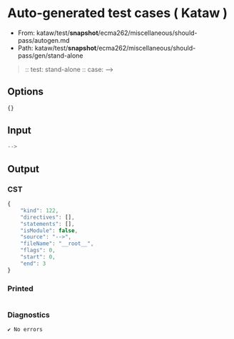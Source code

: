 # Auto-generated test cases ( Kataw )
- From: kataw/test/__snapshot__/ecma262/miscellaneous/should-pass/autogen.md
- Path: kataw/test/__snapshot__/ecma262/miscellaneous/should-pass/gen/stand-alone
> :: test: stand-alone
> :: case: -->
## Options

`````js
{}
`````
## Input

`````js
-->
`````
## Output

### CST

```javascript
{
    "kind": 122,
    "directives": [],
    "statements": [],
    "isModule": false,
    "source": "-->",
    "fileName": "__root__",
    "flags": 0,
    "start": 0,
    "end": 3
}
```

### Printed

```javascript


```

### Diagnostics

```javascript
✔ No errors
```

